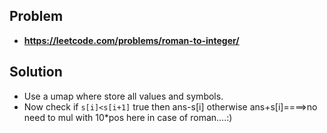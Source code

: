 ## Problem

- **https://leetcode.com/problems/roman-to-integer/**

## Solution

- Use a umap where store all values and symbols.
- Now check if `s[i]<s[i+1]` true then ans-s[i] otherwise ans+s[i]====>no need to mul with 10\*pos here in case of roman....:)
